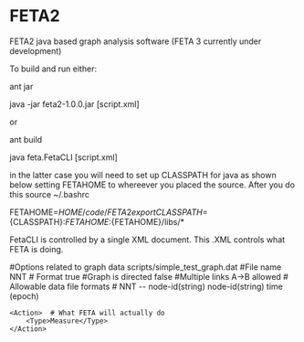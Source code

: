 FETA2
=====

FETA2 java based graph analysis software (FETA 3 currently under development)

To build and run either:

ant jar

java -jar feta2-1.0.0.jar [script.xml]

or

ant build

java feta.FetaCLI [script.xml]

in the latter case you will need to set up CLASSPATH for java as shown below setting FETAHOME to whereever you placed the source.  After you do this source ~/.bashrc

FETAHOME=${HOME}/code/FETA2
export CLASSPATH=${CLASSPATH}:${FETAHOME}:${FETAHOME}/libs/*




FetaCLI is controlled by a single XML document. This .XML controls what FETA is doing.

<FetaOptions>
    <DataFile>  #Options related to graph data
        <Name>scripts/simple_test_graph.dat</Name>  #File name
        <Format>NNT</Format>   # Format
        <Directed>true</Directed>       #Graph is directed
        <Complex>false</Complex>        #Multiple links A->B allowed
    </DataFile>
# Allowable data file formats
# NNT -- node-id(string) node-id(string) time (epoch)    


    <Action>  # What FETA will actually do
        <Type>Measure</Type>
    </Action>
</FetaOptions>

